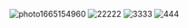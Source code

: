 ![photo1665154960](https://user-images.githubusercontent.com/89682341/194595465-9dfa7d97-dc8a-4b80-a695-56b03e1ea294.jpg)
![22222](https://user-images.githubusercontent.com/89682341/194599672-817def85-c0fa-46de-abb5-c76e7c6ded4a.jpg)
![3333](https://user-images.githubusercontent.com/89682341/194600244-144b1ea6-a3ae-4cd8-9c9a-6266ea3b7ad0.jpg)
![444](https://user-images.githubusercontent.com/89682341/194600600-3d2bf6ce-b868-4d7c-bd57-bfcdc6d555ca.png)
